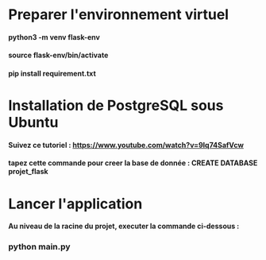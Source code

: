 
# Preparer l'environnement virtuel

#### python3 -m venv flask-env
#### source flask-env/bin/activate
#### pip install requirement.txt

# Installation de PostgreSQL sous Ubuntu

#### Suivez ce tutoriel : https://www.youtube.com/watch?v=9lq74SafVcw
#### tapez cette commande pour creer la base de donnée : CREATE DATABASE projet_flask

# Lancer l'application

#### Au niveau de la racine du projet, executer la commande ci-dessous :
### python main.py

